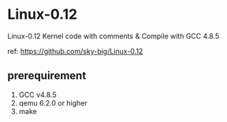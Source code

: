 # Linux-0.12
Linux-0.12 Kernel code with comments & Compile with GCC 4.8.5

ref: https://github.com/sky-big/Linux-0.12

## prerequirement

1. GCC v4.8.5
2. qemu 6.2.0 or higher
3. make
